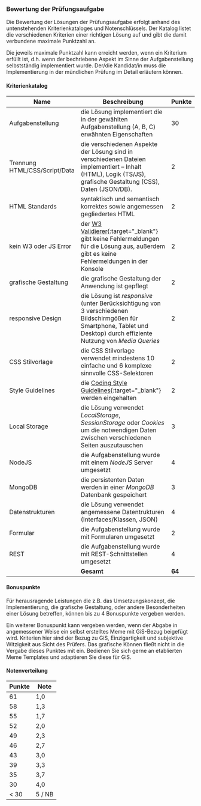 ### Bewertung der Prüfungsaufgabe

Die Bewertung der Lösungen der Prüfungsaufgabe erfolgt anhand des untenstehenden Kriterienkataloges und Notenschlüssels. Der Katalog listet die verschiedenen Kriterien einer richtigen Lösung auf und gibt die damit verbundene maximale Punktzahl an. 

Die jeweils maximale Punktzahl kann erreicht werden, wenn ein Kriterium erfüllt ist, d.h. wenn der bechriebene Aspekt im Sinne der Aufgabenstellung selbstständig implementiert wurde. Der/die Kandidat/in muss die Implementierung in der mündlichen Prüfung im Detail erläutern können.

#### Kriterienkatalog

| Name                   | Beschreibung | Punkte   |
|------------------------|--------------|----------|
| Aufgabenstellung       | die Lösung implementiert die in der gewählten Aufgabenstellung (A, B, C) erwähnten Eigenschaften |30|
| Trennung HTML/CSS/Script/Data | die verschiedenen Aspekte der Lösung sind in verschiedenen Dateien implementiert – Inhalt (HTML), Logik (TS/JS), grafische Gestaltung (CSS), Daten (JSON/DB). |2|
| HTML Standards         | syntaktisch und semantisch korrektes sowie angemessen gegliedertes HTML |2|
| kein W3 oder JS Error  | der [W3 Validierer](https://validator.w3.org/){:target="_blank"} gibt keine Fehlermeldungen für die Lösung aus, außerdem gibt es keine Fehlermeldungen in der Konsole|2|
| grafische Gestaltung   | die grafische Gestaltung der Anwendung ist gepflegt |2|
| responsive Design      | die Lösung ist *responsive* (unter Berücksichtigung von 3 verschiedenen Bildschirmgößen für Smartphone, Tablet und Desktop) durch effiziente Nutzung von *Media Queries* |2|
| CSS Stilvorlage        | die CSS Stilvorlage verwendet mindestens 10 einfache und 6 komplexe sinnvolle CSS-Selektoren |2|
| Style Guidelines       | die [Coding Style Guidelines](https://hs-furtwangen.github.io/GIS-SoSe-2021/codingstyle/){:target="_blank"} werden eingehalten |2|
| Local Storage | die Lösung verwendet *LocalStorage*, *SessionStorage* oder *Cookies* um die notwendigen Daten zwischen verschiedenen Seiten auszutauschen |3|
| NodeJS                 | die Aufgabenstellung wurde mit einem *NodeJS* Server umgesetzt |4|
| MongoDB                | die persistenten Daten werden in einer *MongoDB* Datenbank gespeichert |3|
| Datenstrukturen        | die Lösung verwendet angemessene Datentrukturen (Interfaces/Klassen, JSON) |4|
| Formular               | die Aufgabenstellung wurde mit Formularen umgesetzt |2|
| REST                   | die Aufgabenstellung wurde mit REST-Schnittstellen umgesetzt |4|
| | **Gesamt** | **64** |

#### Bonuspunkte

Für herausragende Leistungen die z.B. das Umsetzungskonzept, die Implementierung, die grafische Gestaltung, oder andere Besonderheiten einer Lösung betreffen, können bis zu 4 Bonuspunkte vergeben werden.

Ein weiterer Bonuspunkt kann vergeben werden, wenn der Abgabe in angemessener Weise ein selbst erstelltes Meme mit GiS-Bezug beigefügt wird. Kriterien hier sind der Bezug zu GiS, Einzigartigkeit und subjektive Witzigkeit aus Sicht des Prüfers. Das grafische Können fließt nicht in die Vergabe dieses Punktes mit ein. Bedienen Sie sich gerne an etablierten Meme Templates und adaptieren Sie diese für GiS.

#### Notenverteilung

| Punkte | Note |
| -  | - |
| 61 | 1,0 |
| 58 | 1,3 |
| 55 | 1,7 |
| 52 | 2,0 |
| 49 | 2,3 |
| 46 | 2,7 |
| 43 | 3,0 |
| 39 | 3,3 |
| 35 | 3,7 |
| 30 | 4,0 |
| < 30 | 5 / NB|
